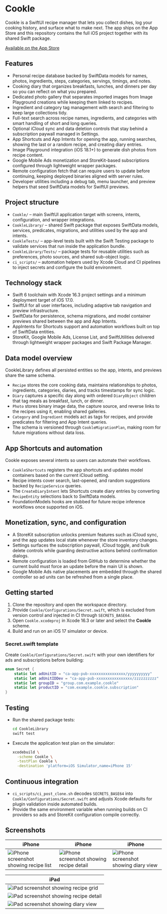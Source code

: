 # Cookle

Cookle is a SwiftUI recipe manager that lets you collect dishes, log your cooking
history, and surface what to make next. The app ships on the App Store and this
repository contains the full iOS project together with its shared Swift package.

[Available on the App Store](https://apps.apple.com/app/id6483363226)

## Features

- Personal recipe database backed by SwiftData models for names, photos,
  ingredients, steps, categories, servings, timings, and notes.
- Cooking diary that organizes breakfasts, lunches, and dinners per day so you
  can reflect on what you prepared.
- Dedicated photo gallery that separates imported images from Image Playground
  creations while keeping them linked to recipes.
- Ingredient and category tag management with search and filtering to keep large
  collections tidy.
- Full-text search across recipe names, ingredients, and categories with smart
  handling of short and long queries.
- Optional iCloud sync and data deletion controls that stay behind a
  subscription paywall managed in Settings.
- App Shortcuts and App Intents for opening the app, running searches, showing
  the last or a random recipe, and creating diary entries.
- Image Playground integration (iOS 18.1+) to generate dish photos from recipe
  content.
- Google Mobile Ads monetization and StoreKit-based subscriptions configured
  through lightweight wrapper packages.
- Remote configuration fetch that can require users to update before continuing,
  keeping deployed binaries aligned with server rules.
- Developer utilities including a debug tab, menu launcher, and preview helpers
  that seed SwiftData models for SwiftUI previews.

## Project structure

- `Cookle/` – main SwiftUI application target with screens, intents,
  configuration, and wrapper integrations.
- `CookleLibrary/` – shared Swift package that exposes SwiftData models,
  services, predicates, migrations, and utilities used by the app and intents.
- `CookleTests/` – app-level tests built with the Swift Testing package to
  validate services that run inside the application bundle.
- `CookleLibrary/Tests/` – package tests for reusable utilities such as
  preferences, photo sources, and shared sub-object logic.
- `ci_scripts/` – automation helpers used by Xcode Cloud and CI pipelines to
  inject secrets and configure the build environment.

## Technology stack

- Swift 6 toolchain with Xcode 16.3 project settings and a minimum deployment
  target of iOS 17.0.
- SwiftUI for all user interfaces, including adaptive tab navigation and preview
  infrastructure.
- SwiftData for persistence, schema migrations, and model container previews
  shared between the app and App Intents.
- AppIntents for Shortcuts support and automation workflows built on top of
  SwiftData entities.
- StoreKit, Google Mobile Ads, License List, and SwiftUtilities delivered
  through lightweight wrapper packages and Swift Package Manager.

## Data model overview

CookleLibrary defines all persisted entities so the app, intents, and previews
share the same schema.

- `Recipe` stores the core cooking data, maintains relationships to photos,
  ingredients, categories, diaries, and tracks timestamps for sync logic.
- `Diary` captures a specific day along with ordered `DiaryObject` children that
  tag meals as breakfast, lunch, or dinner.
- `Photo` stores binary image data, the capture source, and reverse links to the
  recipes using it, enabling shared galleries.
- `Category` and `Ingredient` models act as tags for recipes, and provide
  predicates for filtering and App Intent queries.
- The schema is versioned through `CookleMigrationPlan`, making room for future
  migrations without data loss.

## App Shortcuts and automation

Cookle exposes several intents so users can automate their workflows.

- `CookleShortcuts` registers the app shortcuts and updates model containers
  based on the current iCloud setting.
- Recipe intents cover search, last-opened, and random suggestions backed by
  `RecipeService` queries.
- The `CreateDiaryIntent` lets Shortcuts create diary entries by converting
  `RecipeEntity` selections back to SwiftData models.
- FoundationModels hooks are stubbed for future recipe inference workflows once
  supported on iOS.

## Monetization, sync, and configuration

- A StoreKit subscription unlocks premium features such as iCloud sync, and the
  app updates local state whenever the store inventory changes.
- Settings surfaces the subscription paywall, iCloud toggle, and bulk delete
  controls while guarding destructive actions behind confirmation dialogs.
- Remote configuration is loaded from GitHub to determine whether the current
  build must force an update before the main UI is shown.
- Google Mobile Ads native placements are embedded through the shared controller
  so ad units can be refreshed from a single place.

## Getting started

1. Clone the repository and open the workspace directory.
2. Provide `Cookle/Configurations/Secret.swift`, which is excluded from version
   control and injected in CI through `SECRETS_BASE64`.
3. Open `Cookle.xcodeproj` in Xcode 16.3 or later and select the **Cookle**
   scheme.
4. Build and run on an iOS 17 simulator or device.

### Secret.swift template

Create `Cookle/Configurations/Secret.swift` with your own identifiers for ads
and subscriptions before building:

```swift
enum Secret {
    static let adUnitID = "ca-app-pub-xxxxxxxxxxxxxxxx/yyyyyyyyyy"
    static let adUnitIDDev = "ca-app-pub-xxxxxxxxxxxxxxxx/zzzzzzzzzz"
    static let groupID = "group.com.example.cookle"
    static let productID = "com.example.cookle.subscription"
}
```

## Testing

- Run the shared package tests:

  ```bash
  cd CookleLibrary
  swift test
  ```

- Execute the application test plan on the simulator:

  ```bash
  xcodebuild \
    -scheme Cookle \
    -testPlan Cookle \
    -destination 'platform=iOS Simulator,name=iPhone 15'
  ```

## Continuous integration

- `ci_scripts/ci_post_clone.sh` decodes `SECRETS_BASE64` into
  `Cookle/Configurations/Secret.swift` and adjusts Xcode defaults for plugin
  validation inside automated builds.
- Provide the same environment variable when running builds on CI providers so
  ads and StoreKit configuration compile correctly.

## Screenshots

| iPhone | iPhone | iPhone |
| --- | --- | --- |
| ![iPhone screenshot showing recipe list](https://github.com/user-attachments/assets/d1d874c5-b2d9-4342-873e-7efdfa88e865) | ![iPhone screenshot showing recipe detail](https://github.com/user-attachments/assets/ae8f05e2-5fe6-4123-a049-f56799ccc759) | ![iPhone screenshot showing diary view](https://github.com/user-attachments/assets/ace07047-2005-4dd3-8dce-f3d694832e83) |

| iPad |
| --- |
| ![iPad screenshot showing recipe grid](https://github.com/user-attachments/assets/9fd3da4b-3739-4ac5-b581-48adbbbb7143) |
| ![iPad screenshot showing recipe detail](https://github.com/user-attachments/assets/1b5364d0-75a8-4f44-9fa4-0b529fdef5f5) |
| ![iPad screenshot showing diary view](https://github.com/user-attachments/assets/e1e6aac3-8563-4560-be5d-ef473bf63e10) |
